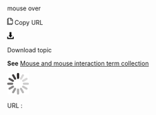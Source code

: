 # 

mouse over

![Copy URL](media/mouse-over/Copy.png)
Copy URL

![Download](media/mouse-over/Download.png)

Download topic

**See** [Mouse and mouse interaction term collection](https://worldready.cloudapp.net/Styleguide/Read?id=2700&topicid=29013)

![In progress](media/mouse-over/activity-large.gif)

URL :
